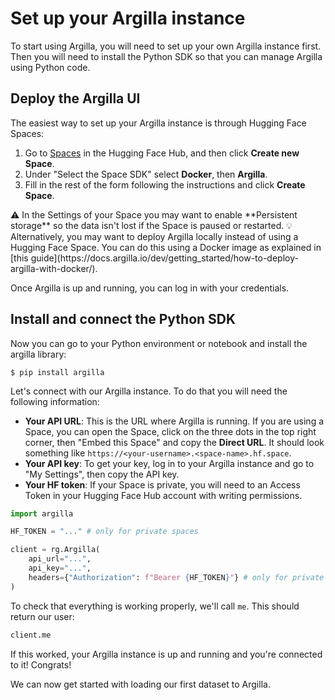 # Set up your Argilla instance

To start using Argilla, you will need to set up your own Argilla instance first. Then you will need to install the Python SDK so that you can manage Argilla using Python code.

## Deploy the Argilla UI

The easiest way to set up your Argilla instance is through Hugging Face Spaces:

1. Go to [Spaces](https://huggingface.co/spaces) in the Hugging Face Hub, and then click **Create new Space**.
2. Under "Select the Space SDK" select **Docker**, then **Argilla**.
3. Fill in the rest of the form following the instructions and click **Create Space**.

<Tip>
⚠️ In the Settings of your Space you may want to enable **Persistent storage** so the data isn't lost if the Space is paused or restarted.
</Tip>

<Tip>
💡 Alternatively, you may want to deploy Argilla locally instead of using a Hugging Face Space. You can do this using a Docker image as explained in [this guide](https://docs.argilla.io/dev/getting_started/how-to-deploy-argilla-with-docker/).
</Tip>

Once Argilla is up and running, you can log in with your credentials.

## Install and connect the Python SDK

Now you can go to your Python environment or notebook and install the argilla library:

`$ pip install argilla`

Let's connect with our Argilla instance. To do that you will need the following information:

- **Your API URL**: This is the URL where Argilla is running. If you are using a Space, you can open the Space, click on the three dots in the top right corner, then "Embed this Space" and copy the **Direct URL**. It should look something like `https://<your-username>.<space-name>.hf.space`.
- **Your API key**: To get your key, log in to your Argilla instance and go to "My Settings", then copy the API key.
- **Your HF token**: If your Space is private, you will need to an Access Token in your Hugging Face Hub account with writing permissions.

```python
import argilla

HF_TOKEN = "..." # only for private spaces

client = rg.Argilla(
    api_url="...",
    api_key="...",
    headers={"Authorization": f"Bearer {HF_TOKEN}"} # only for private spaces
)
```

To check that everything is working properly, we'll call `me`. This should return our user:

```python
client.me
```

If this worked, your Argilla instance is up and running and you're connected to it! Congrats!

We can now get started with loading our first dataset to Argilla.
